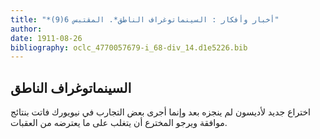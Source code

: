 ```yaml
---
title: "*أخبار وأفكار : السينماتوغراف الناطق*. المقتبس 6(9)"
author: 
date: 1911-08-26
bibliography: oclc_4770057679-i_68-div_14.d1e5226.bib
---
```




##  السينماتوغراف الناطق 


 اختراع جديد لأديسون لم ينجزه بعد وإنما أجرى بعض التجارب في نيويورك فاتت بنتائج موافقة ويرجو المخترع أن يتغلب على ما يعترضه من العقبات. 
